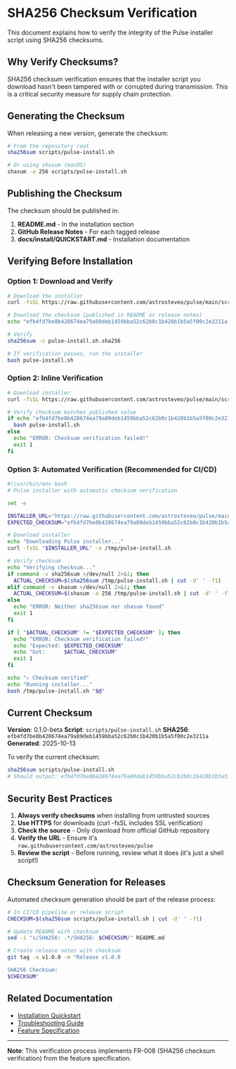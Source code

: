 # SHA256 Checksum Verification

This document explains how to verify the integrity of the Pulse installer script using SHA256 checksums.

## Why Verify Checksums?

SHA256 checksum verification ensures that the installer script you download hasn't been tampered with or corrupted during transmission. This is a critical security measure for supply chain protection.

## Generating the Checksum

When releasing a new version, generate the checksum:

```bash
# From the repository root
sha256sum scripts/pulse-install.sh

# Or using shasum (macOS)
shasum -a 256 scripts/pulse-install.sh
```

## Publishing the Checksum

The checksum should be published in:

1. **README.md** - In the installation section
2. **GitHub Release Notes** - For each tagged release
3. **docs/install/QUICKSTART.md** - Installation documentation

## Verifying Before Installation

### Option 1: Download and Verify

```bash
# Download the installer
curl -fsSL https://raw.githubusercontent.com/astrosteveo/pulse/main/scripts/pulse-install.sh -o pulse-install.sh

# Download the checksum (published in README or release notes)
echo "efb4fd7be8b428674ea79a89deb1459bba52c62b0c1b420b1b5a5f00c2e3211a  pulse-install.sh" > pulse-install.sh.sha256

# Verify
sha256sum -c pulse-install.sh.sha256

# If verification passes, run the installer
bash pulse-install.sh
```

### Option 2: Inline Verification

```bash
# Download installer
curl -fsSL https://raw.githubusercontent.com/astrosteveo/pulse/main/scripts/pulse-install.sh -o pulse-install.sh

# Verify checksum matches published value
if echo "efb4fd7be8b428674ea79a89deb1459bba52c62b0c1b420b1b5a5f00c2e3211a  pulse-install.sh" | sha256sum -c -; then
  bash pulse-install.sh
else
  echo "ERROR: Checksum verification failed!"
  exit 1
fi
```

### Option 3: Automated Verification (Recommended for CI/CD)

```bash
#!/usr/bin/env bash
# Pulse installer with automatic checksum verification

set -e

INSTALLER_URL="https://raw.githubusercontent.com/astrosteveo/pulse/main/scripts/pulse-install.sh"
EXPECTED_CHECKSUM="efb4fd7be8b428674ea79a89deb1459bba52c62b0c1b420b1b5a5f00c2e3211a"

# Download installer
echo "Downloading Pulse installer..."
curl -fsSL "$INSTALLER_URL" -o /tmp/pulse-install.sh

# Verify checksum
echo "Verifying checksum..."
if command -v sha256sum >/dev/null 2>&1; then
  ACTUAL_CHECKSUM=$(sha256sum /tmp/pulse-install.sh | cut -d' ' -f1)
elif command -v shasum >/dev/null 2>&1; then
  ACTUAL_CHECKSUM=$(shasum -a 256 /tmp/pulse-install.sh | cut -d' ' -f1)
else
  echo "ERROR: Neither sha256sum nor shasum found"
  exit 1
fi

if [ "$ACTUAL_CHECKSUM" != "$EXPECTED_CHECKSUM" ]; then
  echo "ERROR: Checksum verification failed!"
  echo "Expected: $EXPECTED_CHECKSUM"
  echo "Got:      $ACTUAL_CHECKSUM"
  exit 1
fi

echo "✓ Checksum verified"
echo "Running installer..."
bash /tmp/pulse-install.sh "$@"
```

## Current Checksum

**Version**: 0.1.0-beta
**Script**: `scripts/pulse-install.sh`
**SHA256**: `efb4fd7be8b428674ea79a89deb1459bba52c62b0c1b420b1b5a5f00c2e3211a`
**Generated**: 2025-10-13

To verify the current checksum:

```bash
sha256sum scripts/pulse-install.sh
# Should output: efb4fd7be8b428674ea79a89deb1459bba52c62b0c1b420b1b5a5f00c2e3211a
```

## Security Best Practices

1. **Always verify checksums** when installing from untrusted sources
2. **Use HTTPS** for downloads (curl -fsSL includes SSL verification)
3. **Check the source** - Only download from official GitHub repository
4. **Verify the URL** - Ensure it's `raw.githubusercontent.com/astrosteveo/pulse`
5. **Review the script** - Before running, review what it does (it's just a shell script!)

## Checksum Generation for Releases

Automated checksum generation should be part of the release process:

```bash
# In CI/CD pipeline or release script
CHECKSUM=$(sha256sum scripts/pulse-install.sh | cut -d' ' -f1)

# Update README with checksum
sed -i "s/SHA256: .*/SHA256: $CHECKSUM/" README.md

# Create release notes with checksum
git tag -a v1.0.0 -m "Release v1.0.0

SHA256 Checksum:
$CHECKSUM"
```

## Related Documentation

- [Installation Quickstart](QUICKSTART.md)
- [Troubleshooting Guide](TROUBLESHOOTING.md)
- [Feature Specification](../../specs/003-implement-an-install/spec.md)

---

**Note**: This verification process implements FR-008 (SHA256 checksum verification) from the feature specification.
